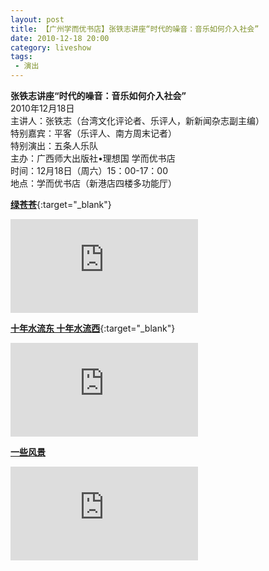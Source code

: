 ```yaml
---
layout: post
title: 【广州学而优书店】张铁志讲座“时代的噪音：音乐如何介入社会” 
date: 2010-12-18 20:00
category: liveshow
tags:
 - 演出
---
```


**张铁志讲座“时代的噪音：音乐如何介入社会”**  
2010年12月18日  
主讲人：张铁志（台湾文化评论者、乐评人，新新闻杂志副主编）  
特别嘉宾：平客（乐评人、南方周末记者）  
特别演出：五条人乐队  
主办：广西师大出版社•理想国 学而优书店  
时间：12月18日（周六）15：00-17：00  
地点：学而优书店（新港店四楼多功能厅）

[**绿苍苍**](https://dotsub.com/view/70a3035c-cbca-4854-82a3-fa0599593db9#mediaShare){:target="_blank"}

<div class="iframe-container"><iframe class="responsive-iframe" src="https://dotsub.com/media/70a3035c-cbca-4854-82a3-fa0599593db9/embed/"  frameborder="no" allowfullscreen="true"></iframe></div>

[**十年水流东 十年水流西**](https://dotsub.com/view/b8ba826f-31ff-4b22-b683-f28fa7c929e5#mediaShare){:target="_blank"}

<div class="iframe-container"><iframe class="responsive-iframe" src="https://dotsub.com/media/b8ba826f-31ff-4b22-b683-f28fa7c929e5/embed/" frameborder="no" allowfullscreen="true"></iframe></div>

[**一些风景**](https://v.youku.com/v_show/id_XMjMxMjU5NjQw.html)

<div class="iframe-container"><iframe class="responsive-iframe" src='https://player.youku.com/embed/XMjMxMjU5NjQw' frameborder="no" allowfullscreen="true"></iframe></div>
